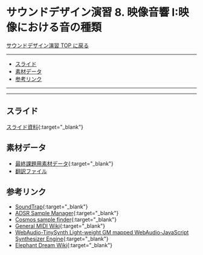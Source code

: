 # サウンドデザイン演習 8. 映像音響 I:映像における音の種類<!-- omit in toc -->

[サウンドデザイン演習 TOP に戻る](./index.md)

---

- [スライド](#スライド)
- [素材データ](#素材データ)
- [参考リンク](#参考リンク)

---

---

## スライド

[スライド資料](./sd_08slide.pdf){:target="_blank"}

## 素材データ
- [最終課題用素材データ](https://helpx.adobe.com/jp/audition/how-to/music-editor.html){:target="_blank"}
- [翻訳ファイル](xls/translate.xlsx)

## 参考リンク
- [SoundTrap](https://www.soundtrap.com/){:target="_blank"}
- [ADSR Sample Manager](https://www.adsrsounds.com/product/software/adsr-sample-manager/){:target="_blank"}
- [Cosmos sample finder](https://www.waves.com/plugins/cosmos-sample-finder#introducing-cosmos-sample-finder){:target="_blank"}
- [General MIDI Wiki](https://ja.wikipedia.org/wiki/General_MIDI){:target="_blank"}
- [WebAudio-TinySynth  Light-weight GM mapped WebAudio-JavaScript Synthesizer Engine](https://g200kg.github.io/webaudio-tinysynth/soundedit.html){:target="_blank"}
- [Elephant Dream Wiki](https://ja.wikipedia.org/wiki/Elephants_Dream){:target="_blank"}